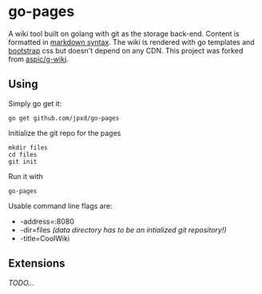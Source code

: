 # go-pages

A wiki tool built on golang with git as the storage back-end. Content
is formatted in [markdown
syntax](https://github.com/adam-p/markdown-here/wiki/Markdown-Cheatsheet). The wiki is
rendered with go templates and [bootstrap](http://getbootstrap.com) css but doesn't depend on any CDN.
This project was forked from [aspic/g-wiki](https://github.com/aspic/g-wiki).

## Using

Simply go get it:

	go get github.com/jpxd/go-pages

Initialize the git repo for the pages

	mkdir files
	cd files
	git init

Run it with

	go-pages

Usable command line flags are:

* -address=:8080
* -dir=files *(data directory has to be an intialized git repository!)*
* -title=CoolWiki

## Extensions

*TODO...*